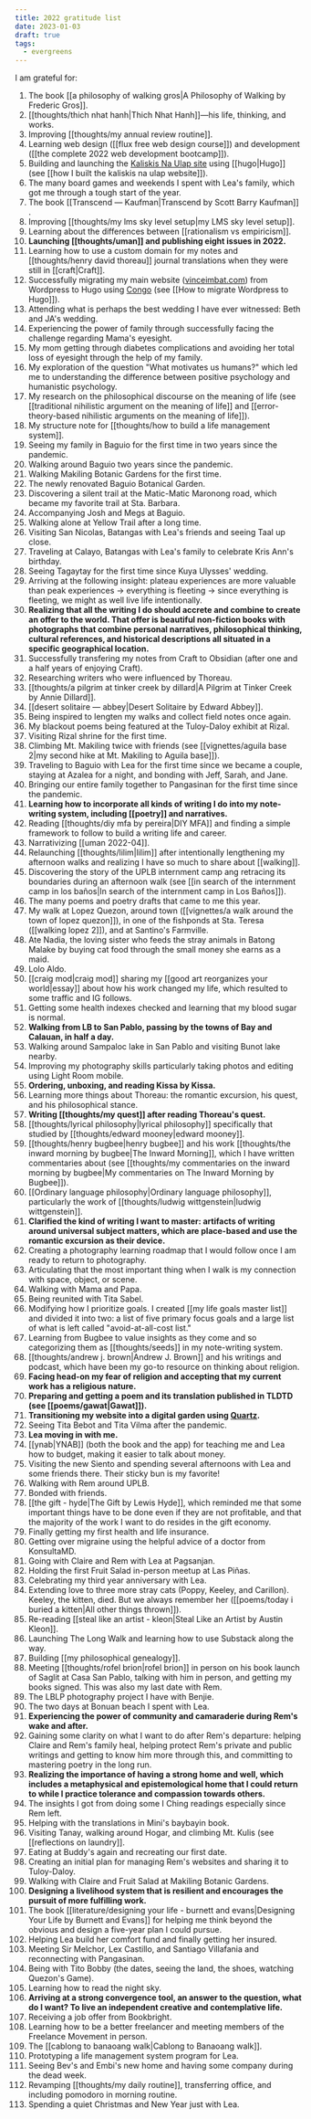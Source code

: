 ```yaml
---
title: 2022 gratitude list
date: 2023-01-03
draft: true
tags:
  - evergreens
---
```

I am grateful for:

1. The book [[a philosophy of walking gros|A Philosophy of Walking by Frederic Gros]].
2. [[thoughts/thich nhat hanh|Thich Nhat Hanh]]—his life, thinking, and works.
3. Improving [[thoughts/my annual review routine]].
4. Learning web design ([[flux free web design course]]) and development ([[the complete 2022 web development bootcamp]]).
5. Building and launching the [Kaliskis Na Ulap site](https://kaliskisnaulap.com/) using [[hugo|Hugo]] (see [[how I built the kaliskis na ulap website]]).
6. The many board games and weekends I spent with Lea's family, which got me through a tough start of the year.
7. The book [[Transcend — Kaufman|Transcend by Scott Barry Kaufman]] .
8. Improving [[thoughts/my lms sky level setup|my LMS sky level setup]].
9. Learning about the differences between [[rationalism vs empiricism]].
10. **Launching [[thoughts/uman]] and publishing eight issues in 2022.**
11. Learning how to use a custom domain for my notes and [[thoughts/henry david thoreau]] journal translations when they were still in [[craft|Craft]].
12. Successfully migrating my main website ([vinceimbat.com](https://vinceimbat.com/)) from Wordpress to Hugo using [Congo](https://jpanther.github.io/congo/)  (see [[How to migrate Wordpress to Hugo]]).
13.  Attending what is perhaps the best wedding I have ever witnessed: Beth and JA's wedding.
14. Experiencing the power of family through successfully facing the challenge regarding Mama's eyesight.
15. My mom getting through diabetes complications and avoiding her total loss of eyesight through the help of my family.
16. My exploration of the question "What motivates us humans?" which led me to understanding the difference between positive psychology and humanistic psychology.
17. My research on the philosophical discourse on the meaning of life (see [[traditional nihilistic argument on the meaning of life]] and [[error-theory-based nihilistic arguments on the meaning of life]]).
18. My structure note for [[thoughts/how to build a life management system]].
19. Seeing my family in Baguio for the first time in two years since the pandemic.
20. Walking around Baguio two years since the pandemic.
21. Walking Makiling Botanic Gardens for the first time.
22. The newly renovated Baguio Botanical Garden.
23. Discovering a silent trail at the Matic-Matic Maronong road, which became my favorite trail at Sta. Barbara.
24. Accompanying Josh and Megs at Baguio.
25. Walking alone at Yellow Trail after a long time.
26. Visiting San Nicolas, Batangas with Lea's friends and seeing Taal up close.
27. Traveling at Calayo, Batangas with Lea's family to celebrate Kris Ann's birthday.
28. Seeing Tagaytay for the first time since Kuya Ulysses' wedding.
29. Arriving at the following insight: plateau experiences are more valuable than peak experiences -> everything is fleeting -> since everything is fleeting, we might as well live life intentionally.
30. **Realizing that all the writing I do should accrete and combine to create an offer to the world. That offer is beautiful non-fiction books with photographs that combine personal narratives, philosophical thinking, cultural references, and historical descriptions all situated in a specific geographical location.**
31. Successfully transfering my notes from Craft to Obsidian (after one and a half years of enjoying Craft).
32. Researching writers who were influenced by Thoreau.
33. [[thoughts/a pilgrim at tinker creek by dillard|A Pilgrim at Tinker Creek by Annie Dillard]].
34. [[desert solitaire — abbey|Desert Solitaire by Edward Abbey]].
35. Being inspired to lengten my walks and collect field notes once again.
36. My blackout poems being featured at the Tuloy-Daloy exhibit at Rizal.
37. Visiting Rizal shrine for the first time.
38. Climbing Mt. Makiling twice with friends (see [[vignettes/aguila base 2|my second hike at Mt. Makiling to Aguila base]]).
39. Traveling to Baguio with Lea for the first time since we became a couple, staying at Azalea for a night, and bonding with Jeff, Sarah, and Jane.
40. Bringing our entire family together to Pangasinan for the first time since the pandemic.
41. **Learning how to incorporate all kinds of writing I do into my note-writing system, including [[poetry]] and narratives.**
42. Reading [[thoughts/diy mfa by pereira|DIY MFA]] and finding a simple framework to follow to build a writing life and career.
43. Narrativizing [[uman 2022-04]].
44. Relaunching [[thoughts/lilim|lilim]] after intentionally lengthening my afternoon walks and realizing I have so much to share about [[walking]].
45. Discovering the story of the UPLB internment camp ang retracing its boundaries during an afternoon walk (see [[in search of the internment camp in los baños|In search of the internment camp in Los Baños]]). 
46. The many poems and poetry drafts that came to me this year.
47. My walk at Lopez Quezon, around town ([[vignettes/a walk around the town of lopez quezon]]), in one of the fishponds at Sta. Teresa ([[walking lopez 2]]), and at Santino's Farmville.
48. Ate Nadia, the loving sister who feeds the stray animals in Batong Malake by buying cat food through the small money she earns as a maid.
49. Lolo Aldo.
50. [[craig mod|craig mod]] sharing my [[good art reorganizes your world|essay]] about how his work changed my life, which resulted to some traffic and IG follows.
51. Getting some health indexes checked and learning that my blood sugar is normal.
52. **Walking from LB to San Pablo, passing by the towns of Bay and Calauan, in half a day.**
53. Walking around Sampaloc lake in San Pablo and visiting Bunot lake nearby.
54. Improving my photography skills particularly taking photos and editing using Light Room mobile.
55. **Ordering, unboxing, and reading Kissa by Kissa.**
56. Learning more things about Thoreau: the romantic excursion, his quest, and his philosophical stance.
57. **Writing [[thoughts/my quest]] after reading Thoreau's quest.**
58. [[thoughts/lyrical philosophy|lyrical philosophy]] specifically that studied by [[thoughts/edward mooney|edward mooney]].
59. [[thoughts/henry bugbee|henry bugbee]] and his work [[thoughts/the inward morning by bugbee|The Inward Morning]], which I have written commentaries about (see [[thoughts/my commentaries on the inward morning by bugbee|My commentaries on The Inward Morning by Bugbee]]).
60. [[Ordinary language philosophy|Ordinary language philosophy]], particularly the work of [[thoughts/ludwig wittgenstein|ludwig wittgenstein]].
61. **Clarified the kind of writing I want to master: artifacts of writing around universal subject matters, which are place-based and use the romantic excursion as their device.**
62. Creating a photography learning roadmap that I would follow once I am ready to return to photography.
63. Articulating that the most important thing when I walk is my connection with space, object, or scene.
64. Walking with Mama and Papa.
65. Being reunited with Tita Sabel.
66. Modifying how I prioritize goals. I created [[my life goals master list]] and divided it into two: a list of five primary focus goals and a large list of what is left called "avoid-at-all-cost list."
67. Learning from Bugbee to value insights as they come and so categorizing them as [[thoughts/seeds]] in my note-writing system.
68. [[thoughts/andrew j. brown|Andrew J. Brown]] and his writings and podcast, which have been my go-to resource on thinking about religion.
69. **Facing head-on my fear of religion and accepting that my current work has a religious nature.**
70. **Preparing and getting a poem and its translation published in TLDTD (see [[poems/gawat|Gawat]]).**
71. **Transitioning my website into a digital garden using [Quartz](https://quartz.jzhao.xyz/).**
72. Seeing Tita Bebot and Tita Vilma after the pandemic.
73. **Lea moving in with me.**
74. [[ynab|YNAB]] (both the book and the app) for teaching me and Lea how to budget, making it easier to talk about money.
75. Visiting the new Siento and spending several afternoons with Lea and some friends there. Their sticky bun is my favorite!
77. Walking with Rem around UPLB.
78. Bonded with friends.
79. [[the gift - hyde|The Gift by Lewis Hyde]], which reminded me that some important things have to be done even if they are not profitable, and that the majority of the work I want to do resides in the gift economy.
80. Finally getting my first health and life insurance.
81. Getting over migraine using the helpful advice of a doctor from KonsultaMD.
82. Going with Claire and Rem with Lea at Pagsanjan.
83. Holding the first Fruit Salad in-person meetup at Las Piñas.
84. Celebrating my third year anniversary with Lea.
85. Extending love to three more stray cats (Poppy, Keeley, and Carillon). Keeley, the kitten, died. But we always remember her ([[poems/today i buried a kitten|All other things thrown]]).
86. Re-reading [[steal like an artist - kleon|Steal Like an Artist by Austin Kleon]].
87. Launching The Long Walk and learning how to use Substack along the way.
88. Building [[my philosophical genealogy]].
89. Meeting [[thoughts/rofel brion|rofel brion]] in person on his book launch of Saglit at Casa San Pablo, talking with him in person, and getting my books signed. This was also my last date with Rem.
90. The LBLP photography project I have with Benjie.
91. The two days at Bonuan beach I spent with Lea.
92. **Experiencing the power of community and camaraderie during Rem's wake and after.**
93. Gaining some clarity on what I want to do after Rem's departure: helping Claire and Rem's family heal, helping protect Rem's private and public writings and getting to know him more through this, and committing to mastering poetry in the long run.
94. **Realizing the importance of having a strong home and well, which includes a metaphysical and epistemological home that I could return to while I practice tolerance and compassion towards others.**
95. The insights I got from doing some I Ching readings especially since Rem left.
96. Helping with the translations in Mini's baybayin book.
97. Visiting Tanay, walking around Hogar, and climbing Mt. Kulis (see [[reflections on laundry]].
98. Eating at Buddy's again and recreating our first date.
99. Creating an initial plan for managing Rem's websites and sharing it to Tuloy-Daloy.
100. Walking with Claire and Fruit Salad at Makiling Botanic Gardens.
101. **Designing a livelihood system that is resilient and encourages the pursuit of more fulfilling work.**
102. The book [[literature/designing your life - burnett and evans|Designing Your Life by Burnett and Evans]] for helping me think beyond the obvious and design a five-year plan I could pursue.
103. Helping Lea build her comfort fund and finally getting her insured.
104. Meeting Sir Melchor, Lex Castillo, and Santiago Villafania and reconnecting with Pangasinan.
105. Being with Tito Bobby (the dates, seeing the land, the shoes, watching Quezon's Game).
106. Learning how to read the night sky.
107. **Arriving at a strong convergence tool, an answer to the question, what do I want? To live an independent creative and contemplative life.**
108. Receiving a job offer from Bookbright.
109. Learning how to be a better freelancer and meeting members of the Freelance Movement in person.
110. The [[cablong to banaoang walk|Cablong to Banaoang walk]].
111. Prototyping a life management system program for Lea.
112. Seeing Bev's and Embi's new home and having some company during the dead week.
113. Revamping [[thoughts/my daily routine]], transferring office, and including pomodoro in morning routine.
114. Spending a quiet Christmas and New Year just with Lea.